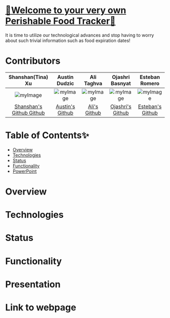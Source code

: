 


# <a href="">🥗Welcome to your very own Perishable Food Tracker🥗</a>
It is time to utilize our technological advances and stop having to worry about such trivial information such as food expiration dates!

# Contributors


|Shanshan(Tina) Xu|Austin Dudzic|Ali Taghva|Ojashri Basnyat|Esteban Romero
|:---:|:---:|:---:|:---:|:---:|
|![myImage]()|![myImage](https://ca.slack-edge.com/T01EXTZCZ44-U01FG6JGREX-8aab55bc0e29-512)|![myImage]()|![myImage](https://ca.slack-edge.com/T01EXTZCZ44-U01FJHU7QFL-f542de91cc26-512) |![myImage](https://ca.slack-edge.com/T01EXTZCZ44-U01FQLMPF60-9d41f3ddda9e-512)|
|<a href="" target="_blank"> Shanshan's Github Github</a>| <a href="https://github.com/Studzic"> Austin's Github</a>|<a href="">Ali's Github</a>|<a href=""> Ojashri's Github</a>|<a href="">Esteban's Github|



# Table of Contents✨
* [Overview](#Overview)
* [Technologies](#Technologies)
* [Status](#Status)
* [Functionality](#Functionality)
* [PowerPoint](#PowerPoint)

# Overview




# Technologies


# Status


# Functionality


# Presentation


# Link to webpage


